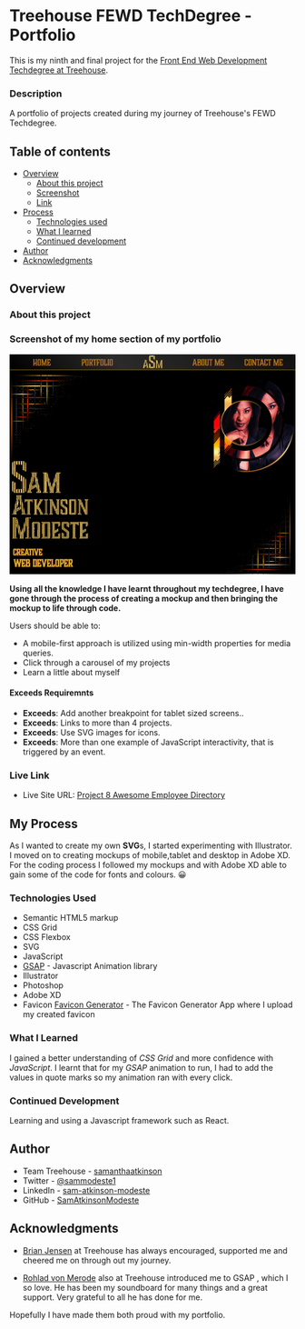# Treehouse FEWD TechDegree - Portfolio

This is my ninth and final project for the [Front End Web Development Techdegree at Treehouse](https://teamtreehouse.com/techdegree/front-end-web-development).

### Description

A portfolio of projects created during my journey of Treehouse's FEWD Techdegree.

## Table of contents

- [Overview](#overview)
  - [About this project](#about-this-project)
  - [Screenshot](#screenshot)
  - [Link](#links)
- [Process](#my-process)
  - [Technologies used](#technologies-used)
  - [What I learned](#what-i-learned)
  - [Continued development](#continued-development)
- [Author](#author)
- [Acknowledgments](#acknowledgments)

## Overview

### About this project

### Screenshot of my home section of my portfolio

![](img/portfolio-home-sec.png)

**Using all the knowledge I have learnt throughout my techdegree, I have gone through the process of creating a mockup and then bringing the mockup to life through code.**

Users should be able to:

- A mobile-first approach is utilized using min-width properties for media queries.
- Click through a carousel of my projects
- Learn a little about myself

#### Exceeds Requiremnts

- **Exceeds**: Add another breakpoint for tablet sized screens..
- **Exceeds**: Links to more than 4 projects.
- **Exceeds**: Use SVG images for icons.
- **Exceeds**: More than one example of JavaScript interactivity, that is triggered by an event.

### Live Link

- Live Site URL: [Project 8 Awesome Employee Directory](https://samatkinsonmodeste.github.io/Project-8-API-Employee-Directory/)

## My Process

As I wanted to create my own **SVG**s, I started experimenting with Illustrator.<br>
I moved on to creating mockups of mobile,tablet and desktop in Adobe XD.<br>
For the coding process I followed my mockups and with Adobe XD able to gain some of the code for fonts and colours. 😀

### Technologies Used

- Semantic HTML5 markup
- CSS Grid
- CSS Flexbox
- SVG
- JavaScript
- [GSAP](https://gsap.com/) - Javascript Animation library
- Illustrator
- Photoshop
- Adobe XD
- Favicon [Favicon Generator](https://www.favicon-generator.org/) - The Favicon Generator App where I upload my created favicon

### What I Learned

I gained a better understanding of _CSS Grid_ and more confidence with _JavaScript_.
I learnt that for my _GSAP_ animation to run, I had to add the values in quote marks so my animation ran with every click.

### Continued Development

Learning and using a Javascript framework such as React.

## Author

- Team Treehouse - [samanthaatkinson](https://www.teamtreehouse.com/samanthaatkinson)
- Twitter - [@sammodeste1](https://www.twitter.com/@sammodeste1)
- LinkedIn - [sam-atkinson-modeste](https://www.linkedin.com/<<sam-atkinson-modeste>>)
- GitHub - [SamAtkinsonModeste](https://www.github.com/SamAtkinsonModeste)

## Acknowledgments

- [Brian Jensen](https://teamtreehouse.com/brianjensen) at Treehouse has always encouraged, supported me and cheered me on through out my journey.

- [Rohlad von Merode](https://teamtreehouse.com/rohald89) also at Treehouse introduced me to GSAP , which I so love. He has been my soundboard for many things and a great support. Very grateful to all he has done for me.

Hopefully I have made them both proud with my portfolio.
